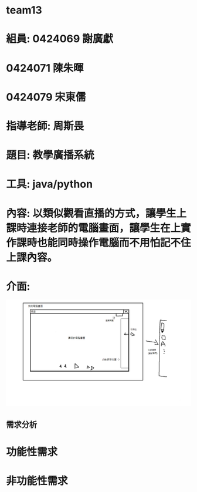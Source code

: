 # team13

# 組員: 0424069 謝廣獻
#       0424071 陳朱暉
#       0424079 宋東儒

# 指導老師: 周斯畏

#  題目: 教學廣播系統
#  工具: java/python
#  內容: 以類似觀看直播的方式，讓學生上課時連接老師的電腦畫面，讓學生在上實作課時也能同時操作電腦而不用怕記不住上課內容。
#  介面:
![介面](介面.png "介面")


## 需求分析
# 功能性需求
#
#
#
# 非功能性需求
#
#
